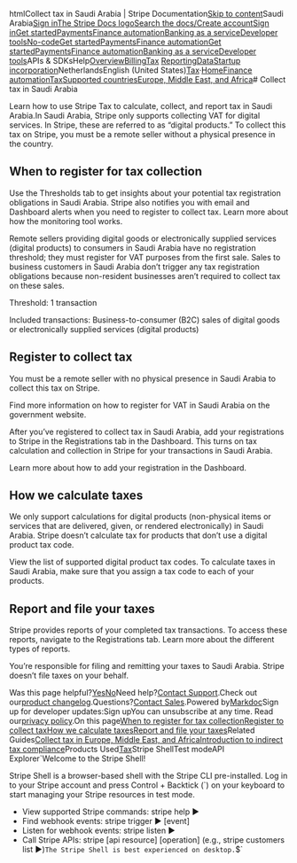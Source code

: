 htmlCollect tax in Saudi Arabia | Stripe Documentation[Skip to content](#main-content)Saudi Arabia[Sign in](https://dashboard.stripe.com/login?redirect=https%3A%2F%2Fdocs.stripe.com%2Ftax%2Fsupported-countries%2Feurope-middle-east-and-africa%2Fsaudi-arabia)[The Stripe Docs logo](/)[Search the docs/](#)[Create account](https://dashboard.stripe.com/register)[Sign in](https://dashboard.stripe.com/login?redirect=https%3A%2F%2Fdocs.stripe.com%2Ftax%2Fsupported-countries%2Feurope-middle-east-and-africa%2Fsaudi-arabia)[Get started](/get-started)[Payments](/payments)[Finance automation](/finance-automation)[Banking as a service](/financial-services)[Developer tools](/development)[No-code](/no-code)[Get started](/get-started)[Payments](/payments)[Finance automation](/finance-automation)[](#)[Get started](/get-started)[Payments](/payments)[Finance automation](/finance-automation)[Banking as a service](/financial-services)[Developer tools](/development)[](#)APIs & SDKsHelp[Overview](/docs/finance-automation)[Billing](#)[Tax](#)
[Reporting](#)[Data](#)[Startup incorporation](#)NetherlandsEnglish (United States)[](#)[](#)[Tax](/tax)·[Home](/docs)[Finance automation](/docs/finance-automation)[Tax](/docs/tax)[Supported countries](/docs/tax/supported-countries)[Europe, Middle East, and Africa](/docs/tax/supported-countries/europe-middle-east-and-africa)# Collect tax in Saudi Arabia

Learn how to use Stripe Tax to calculate, collect, and report tax in Saudi Arabia.In Saudi Arabia, Stripe only supports collecting VAT for digital services. In Stripe, these are referred to as “digital products.” To collect this tax on Stripe, you must be a remote seller without a physical presence in the country.

## When to register for tax collection

Use the Thresholds tab to get insights about your potential tax registration obligations in Saudi Arabia. Stripe also notifies you with email and Dashboard alerts when you need to register to collect tax. Learn more about how the monitoring tool works.

Remote sellers providing digital goods or electronically supplied services (digital products) to consumers in Saudi Arabia have no registration threshold; they must register for VAT purposes from the first sale. Sales to business customers in Saudi Arabia don’t trigger any tax registration obligations because non-resident businesses aren’t required to collect tax on these sales.

Threshold: 1 transaction

Included transactions: Business-to-consumer (B2C) sales of digital goods or electronically supplied services (digital products)

## Register to collect tax

You must be a remote seller with no physical presence in Saudi Arabia to collect this tax on Stripe.

Find more information on how to register for VAT in Saudi Arabia on the government website.

After you’ve registered to collect tax in Saudi Arabia, add your registrations to Stripe in the Registrations tab in the Dashboard. This turns on tax calculation and collection in Stripe for your transactions in Saudi Arabia.

Learn more about how to add your registration in the Dashboard.

## How we calculate taxes

We only support calculations for digital products (non-physical items or services that are delivered, given, or rendered electronically) in Saudi Arabia. Stripe doesn’t calculate tax for products that don’t use a digital product tax code.

View the list of supported digital product tax codes. To calculate taxes in Saudi Arabia, make sure that you assign a tax code to each of your products.

## Report and file your taxes

Stripe provides reports of your completed tax transactions. To access these reports, navigate to the Registrations tab. Learn more about the different types of reports.

You’re responsible for filing and remitting your taxes to Saudi Arabia. Stripe doesn’t file taxes on your behalf.

Was this page helpful?[Yes](#)[No](#)Need help?[Contact Support](https://support.stripe.com/).Check out our[product changelog](https://stripe.com/blog/changelog).Questions?[Contact Sales](https://stripe.com/contact/sales).Powered by[Markdoc](https://markdoc.dev)Sign up for developer updates:Sign upYou can unsubscribe at any time. Read our[privacy policy](https://stripe.com/privacy).On this page[When to register for tax collection](#when-to-register-for-tax-collection)[Register to collect tax](#register-to-collect-tax)[How we calculate taxes](#how-we-calculate-taxes)[Report and file your taxes](#report-and-file-your-taxes)Related Guides[Collect tax in Europe, Middle East, and Africa](/docs/tax/supported-countries/europe-middle-east-and-africa)[Introduction to indirect tax compliance](https://stripe.com/guides/introduction-to-sales-tax-vat-and-gst-compliance)Products Used[Tax](/tax)Stripe ShellTest modeAPI Explorer[](https://stripe.com/docs/stripe-cli#install)`Welcome to the Stripe Shell!

Stripe Shell is a browser-based shell with the Stripe CLI pre-installed. Log in to your
Stripe account and press Control + Backtick (`) on your keyboard to start managing your Stripe
resources in test mode.

- View supported Stripe commands: stripe help ▶️
- Find webhook events: stripe trigger ▶️ [event]
- Listen for webhook events: stripe listen ▶
- Call Stripe APIs: stripe [api resource] [operation] (e.g., stripe customers list ▶️)`The Stripe Shell is best experienced on desktop.`$`
